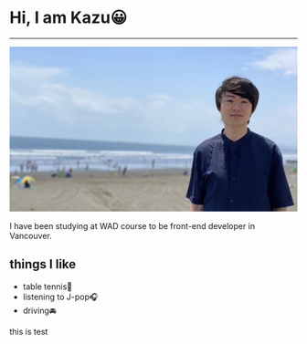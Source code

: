 # Hi, I am Kazu😀

---

![alt text](me_in_the_beach3.jpg)

I have been studying at WAD course to be front-end developer in Vancouver.

## things I like

- table tennis🏓
- listening to J-pop🎧
- driving🚘

this is test
